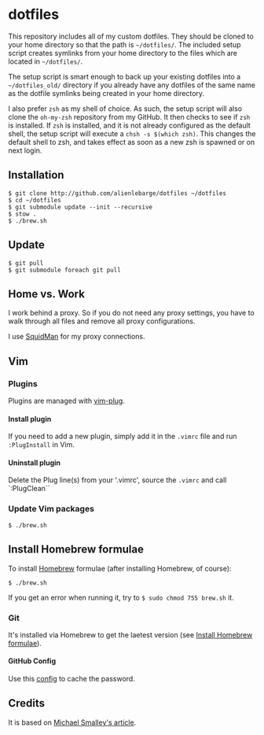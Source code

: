 dotfiles
=========

This repository includes all of my custom dotfiles.  They should be cloned to
your home directory so that the path is `~/dotfiles/`.  The included setup
script creates symlinks from your home directory to the files which are located
in `~/dotfiles/`.

The setup script is smart enough to back up your existing dotfiles into a
`~/dotfiles_old/` directory if you already have any dotfiles of the same name as
the dotfile symlinks being created in your home directory.

I also prefer `zsh` as my shell of choice.  As such, the setup script will also
clone the `oh-my-zsh` repository from my GitHub. It then checks to see if `zsh`
is installed.  If `zsh` is installed, and it is not already configured as the
default shell, the setup script will execute a `chsh -s $(which zsh)`.  This
changes the default shell to zsh, and takes effect as soon as a new zsh is
spawned or on next login.

## Installation

    $ git clone http://github.com/alienlebarge/dotfiles ~/dotfiles
    $ cd ~/dotfiles
    $ git submodule update --init --recursive
    $ stow .
    $ ./brew.sh

## Update

    $ git pull
    $ git submodule foreach git pull

## Home vs. Work

I work behind a proxy. So if you do not need any proxy settings, you have to
walk through all files and remove all proxy configurations.

I use [SquidMan](http://squidman.net) for my proxy connections.

## Vim

### Plugins

Plugins are managed with [vim-plug](https://github.com/junegunn/vim-plug).

#### Install plugin

If you need to add a new plugin, simply add it in the `.vimrc` file and run
`:PlugInstall` in Vim.

#### Uninstall plugin

Delete the Plug line(s) from your '.vimrc', source the `.vimrc` and call
`:PlugClean``

### Update Vim packages

```
$ ./brew.sh
```

## Install Homebrew formulae

To install [Homebrew](http://brew.sh/) formulae (after installing Homebrew, of
course):

```
$ ./brew.sh
```

If you get an error when running it, try to `$ sudo chmod 755 brew.sh` it.


### Git

It's installed via Homebrew to get the laetest version (see [Install Homebrew
formulae](#install-homebrew-formulae)).

#### GitHub Config

Use this
[config](https://help.github.com/articles/caching-your-github-password-in-git/)
to cache the password.

## Credits

It is based on [Michael Smalley's article](http://blog.smalleycreative.com/tutorials/using-git-and-github-to-manage-your-dotfiles/).
